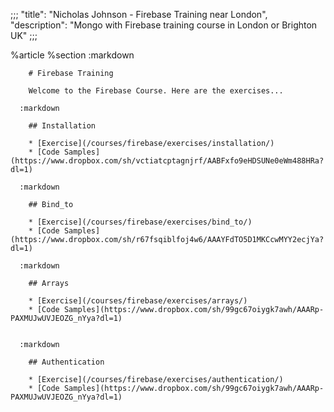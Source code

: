 ;;;
  "title": "Nicholas Johnson - Firebase Training near London",
  "description": "Mongo with Firebase training course in London or Brighton UK"
  ;;;
  
  %article
    %section
      :markdown
  
        # Firebase Training
  
        Welcome to the Firebase Course. Here are the exercises...
  
      :markdown
  
        ## Installation
  
        * [Exercise](/courses/firebase/exercises/installation/)
        * [Code Samples](https://www.dropbox.com/sh/vctiatcptagnjrf/AABFxfo9eHDSUNe0eWm488HRa?dl=1)
  
      :markdown
  
        ## Bind_to
  
        * [Exercise](/courses/firebase/exercises/bind_to/)
        * [Code Samples](https://www.dropbox.com/sh/r67fsqiblfoj4w6/AAAYFdTO5D1MKCcwMYY2ecjYa?dl=1)
  
      :markdown
  
        ## Arrays
  
        * [Exercise](/courses/firebase/exercises/arrays/)
        * [Code Samples](https://www.dropbox.com/sh/99gc67oiygk7awh/AAARp-PAXMUJwUVJEOZG_nYya?dl=1)
  
  
      :markdown
  
        ## Authentication
  
        * [Exercise](/courses/firebase/exercises/authentication/)
        * [Code Samples](https://www.dropbox.com/sh/99gc67oiygk7awh/AAARp-PAXMUJwUVJEOZG_nYya?dl=1)
  